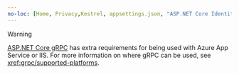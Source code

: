 ```yaml
---
no-loc: [Home, Privacy,Kestrel, appsettings.json, "ASP.NET Core Identity", cookie, Cookie, Blazor, "Blazor Server", "Blazor WebAssembly", "Identity", "Let's Encrypt", Razor, SignalR]
---
```

> [!WARNING]
> [ASP.NET Core gRPC](xref:grpc/index) has extra requirements for being used with Azure App Service or IIS. For more information on where gRPC can be used, see <xref:grpc/supported-platforms>.
